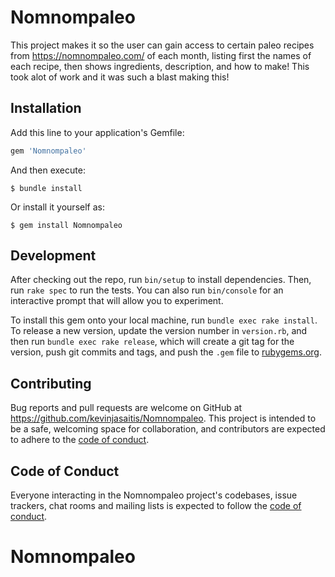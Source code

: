 # Nomnompaleo

This project makes it so the user can gain access to certain paleo recipes from https://nomnompaleo.com/ of each month, listing first the names of each recipe, then shows ingredients, description, and how to make! This took alot of work and it was such a blast making this!

## Installation

Add this line to your application's Gemfile:

```ruby
gem 'Nomnompaleo'
```

And then execute:

    $ bundle install

Or install it yourself as:

    $ gem install Nomnompaleo


## Development

After checking out the repo, run `bin/setup` to install dependencies. Then, run `rake spec` to run the tests. You can also run `bin/console` for an interactive prompt that will allow you to experiment.

To install this gem onto your local machine, run `bundle exec rake install`. To release a new version, update the version number in `version.rb`, and then run `bundle exec rake release`, which will create a git tag for the version, push git commits and tags, and push the `.gem` file to [rubygems.org](https://rubygems.org).

## Contributing

Bug reports and pull requests are welcome on GitHub at https://github.com/kevinjasaitis/Nomnompaleo. This project is intended to be a safe, welcoming space for collaboration, and contributors are expected to adhere to the [code of conduct](https://github.com/kevinjasaitis/Nomnompaleo/blob/master/CODE_OF_CONDUCT.md).


## Code of Conduct

Everyone interacting in the Nomnompaleo project's codebases, issue trackers, chat rooms and mailing lists is expected to follow the [code of conduct](https://github.com/[USERNAME]/Nomnompaleo/blob/master/CODE_OF_CONDUCT.md).
# Nomnompaleo
